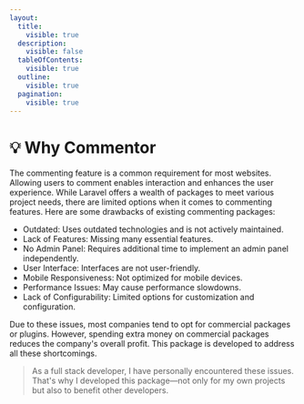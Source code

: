 ```yaml
---
layout:
  title:
    visible: true
  description:
    visible: false
  tableOfContents:
    visible: true
  outline:
    visible: true
  pagination:
    visible: true
---
```


# 💡 Why Commentor

The commenting feature is a common requirement for most websites. Allowing users to comment enables interaction and enhances the user experience. While Laravel offers a wealth of packages to meet various project needs, there are limited options when it comes to commenting features. Here are some drawbacks of existing commenting packages:

* Outdated: Uses outdated technologies and is not actively maintained.
* Lack of Features: Missing many essential features.
* No Admin Panel: Requires additional time to implement an admin panel independently.
* User Interface: Interfaces are not user-friendly.
* Mobile Responsiveness: Not optimized for mobile devices.
* Performance Issues: May cause performance slowdowns.
* Lack of Configurability: Limited options for customization and configuration.

Due to these issues, most companies tend to opt for commercial packages or plugins. However, spending extra money on commercial packages reduces the company's overall profit. This package is developed to address all these shortcomings.

> As a full stack developer, I have personally encountered these issues. That's why I developed this package—not only for my own projects but also to benefit other developers.
